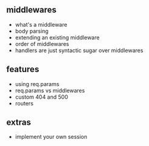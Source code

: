## middlewares
- what's a middleware
- body parsing
- extending an existing middleware
- order of middlewares
- handlers are just syntactic sugar over middlewares

## features
- using req.params
- req.params vs middlewares
- custom 404 and 500
- routers

## extras
- implement your own session
